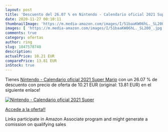 ```yaml
---
layout: post
title: 'Descuento del 26.07 % en Nintendo - Calendario oficial 2021 Super'
date: 2020-11-27 00:10:11
thumbnailImage: 'https://m.media-amazon.com/images/I/51baaKW06hL._SL200_.jpg'
images: [ 'https://m.media-amazon.com/images/I/51baaKW06hL._SL200_.jpg' ]
comments: true
category: ofertas
author: ring
slug: 1847578748
description:
actualPrice: 10.21 EUR
comparePrice: 13.81 EUR
inStock: true
---
```


Tienes [Nintendo - Calendario oficial 2021 Super Mario](https://www.amazon.es/dp/1847578748/?tag=tolees-21) con un 26.07 % de descuento con precio de oferta de 10.21 EUR (original: 13.81 EUR) en el siguiente enlace!

[![Nintendo - Calendario oficial 2021 Super](https://m.media-amazon.com/images/I/51baaKW06hL._SL200_.jpg)](https://www.amazon.es/dp/1847578748/?tag=tolees-21)

[Accede a la oferta!!](https://www.amazon.es/dp/1847578748/?tag=tolees-21)

Links participate in Amazon Associate program and might generate a comission on qualifying sales


